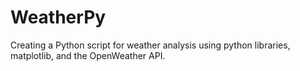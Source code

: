 # WeatherPy
Creating a Python script for weather analysis using python libraries, matplotlib, and the OpenWeather API.
